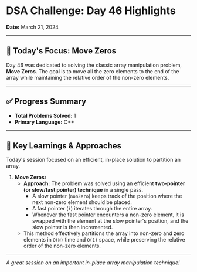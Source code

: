 # DSA Challenge: Day 46 Highlights

**Date:** March 21, 2024

---

## 🎯 Today's Focus: Move Zeros

Day 46 was dedicated to solving the classic array manipulation problem, **Move Zeros**. The goal is to move all the zero elements to the end of the array while maintaining the relative order of the non-zero elements.

---

## ✅ Progress Summary

-   **Total Problems Solved:** 1
-   **Primary Language:** C++

---

## 🧠 Key Learnings & Approaches

Today's session focused on an efficient, in-place solution to partition an array.

1.  **Move Zeros:**
    -   **Approach:** The problem was solved using an efficient **two-pointer (or slow/fast pointer) technique** in a single pass.
        -   A slow pointer (`nonZero`) keeps track of the position where the next non-zero element should be placed.
        -   A fast pointer (`i`) iterates through the entire array.
        -   Whenever the fast pointer encounters a non-zero element, it is swapped with the element at the slow pointer's position, and the slow pointer is then incremented.
    -   This method effectively partitions the array into non-zero and zero elements in `O(N)` time and `O(1)` space, while preserving the relative order of the non-zero elements.

---

_A great session on an important in-place array manipulation technique!_
